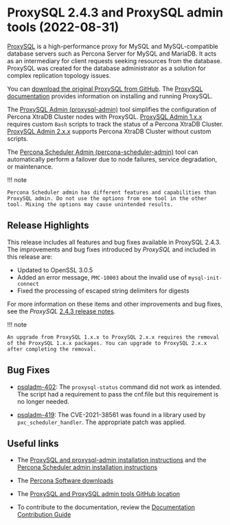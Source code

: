 # ProxySQL 2.4.3 and ProxySQL admin tools (2022-08-31)

[ProxySQL](https://proxysql.com/) is a high-performance proxy for MySQL and MySQL-compatible database servers such as Percona Server for MySQL and MariaDB. It acts as an intermediary for client requests seeking resources from the database. ProxySQL was created for the database administrator as a solution for complex replication topology issues. 

You can [download the original ProxySQL from GitHub](<https://github.com/sysown/proxysql/releases>). The [ProxySQL documentation](https://proxysql.com/documentation/) provides information on installing and running ProxySQL. 

The [ProxySQL Admin (proxysql-admin)](https://docs.percona.com/proxysql/v2-config.html) tool simplifies the configuration of Percona XtraDB Cluster nodes with ProxySQL. [ProxySQL Admin 1.x.x](https://docs.percona.com/proxysql/proxysql-v1.html) requires custom `Bash` scripts to track the status of a Percona XtraDB Cluster. [ProxySQL Admin 2.x.x](https://docs.percona.com/proxysql/psql-functions.html) supports Percona XtraDB Cluster without custom scripts.

The [Percona Scheduler Admin (percona-scheduler-admin)](https://docs.percona.com/proxysql/psa-scheduler.html) tool can automatically perform a failover due to node failures, service degradation, or maintenance.

!!! note

    Percona Scheduler admin has different features and capabilities than  ProxySQL admin. Do not use the options from one tool in the other tool. Mixing the options may cause unintended results.

## Release Highlights

This release includes all features and bug fixes available in ProxySQL 2.4.3. The improvements and bug fixes introduced by *ProxySQL* and included in this release are:

* Updated to OpenSSL 3.0.5
* Added an error message, `PMC-10003` about the invalid use of `mysql-init-connect`
* Fixed the processing of escaped string delimiters for digests

For more information on these items and other improvements and bug fixes, see the *ProxySQL* [2.4.3 release notes](https://github.com/sysown/proxysql/releases/tag/v2.4.3).

!!! note

    An upgrade from ProxySQL 1.x.x to ProxySQL 2.x.x requires the removal of the ProxySQL 1.x.x packages. You can upgrade to ProxySQL 2.x.x after completing the removal.
    
## Bug Fixes

* [psqladm-402](https://jira.percona.com/browse/psqladm-402): The `proxysql-status` command did not work as intended. The script had a requirement to pass the cnf.file but this requirement is no longer needed.

* [psqladm-419](https://jira.percona.com/browse/PSQLADM-419): The CVE-2021-38561 was found in a library used by `pxc_scheduler_handler`. The appropriate patch was applied.

## Useful links

* The [ProxySQL and proxysql-admin installation instructions](https://docs.percona.com/proxysql/install-v2.html) and the [Percona 
  Scheduler admin installation instructions](https://docs.percona.com/proxysql/psa-build.html)

* The [Percona Software downloads](https://www.percona.com/downloads/)

* The [ProxySQL and ProxySQL admin tools GitHub location](https://github.com/percona/proxysql-admin-tool)

* To contribute to the documentation, review the [Documentation Contribution Guide](https://github.com/percona/proxysql-admin-tool-doc/blob/main/source/contributing.md)
